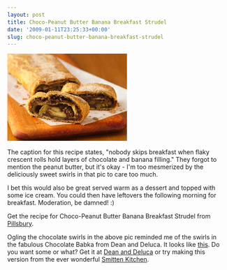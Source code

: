 ```yaml
---
layout: post
title: Choco-Peanut Butter Banana Breakfast Strudel
date: '2009-01-11T23:25:33+00:00'
slug: choco-peanut-butter-banana-breakfast-strudel
---
```

<a href="http://www.pillsbury.com/Recipes/ShowRecipe.aspx?rid=44995"><img src='/images/uploads/2009/01/cpb_strudel.jpg' alt='Choco-Peanut Butter Banana Breakfast Strudel' /></a>

The caption for this recipe states, "nobody skips breakfast when flaky crescent rolls hold layers of chocolate and banana filling." They forgot to mention the peanut butter, but it's okay - I'm too mesmerized by the deliciously sweet swirls in that pic to care too much. 

I bet this would also be great served warm as a dessert and topped with some ice cream. You could then have leftovers the following morning for breakfast. Moderation, be damned! :)

Get the recipe for Choco-Peanut Butter Banana Breakfast Strudel from <a href="http://www.pillsbury.com/Recipes/ShowRecipe.aspx?rid=44995">Pillsbury</a>.

Ogling the chocolate swirls in the above pic reminded me of the swirls in the fabulous Chocolate Babka from Dean and Deluca. It looks like <a href="http://www.limeduck.com/wp-content/uploads/2008/07/babka1.jpg">this</a>. Do you want some or what? Get it at <a href="http://www.deandeluca.com/corporate-sales/gifts-by-theme/new-york-gifts/dean-and-deluca-babka.aspx">Dean and Deluca</a> or try making this version from the ever wonderful <a href="http://smittenkitchen.com/2007/09/mmm-bab-bee-bab-ka/">Smitten Kitchen</a>.
